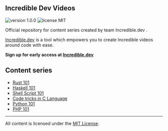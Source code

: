 ## Incredible Dev Videos


<p align="left">
    <img src="https://img.shields.io/badge/version-1.0.0-yellowgreen" alt="version 1.0.0"/>
    <img src="https://img.shields.io/badge/license-MIT-brightgreen" alt="license MIT"/>
</p>

Official repository for content series created by team Incredible.dev .

[Incredible.dev](https://incredible.dev) is a tool which empowers you to create Incredible videos around code with ease.

**Sign up for early access at [Incredible.dev](https://Incredible.dev)**


## Content series

* [Rust 101](Rust-101/README.md)
* [Haskell 101](Haskell/README.md)
* [Shell Script 101](shell_scripts/README.md)
* [Code tricks in C Language](c/README.md)
* [Python 101](Python101/README.md)
* [PHP 101](PHP-101/README.md)

___

All content is licensed under the [MIT License](LICENSE).

